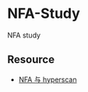 # NFA-Study
NFA study

## Resource
- [NFA 与 hyperscan](https://carecraft.github.io/basictheory/2017/08/hyperscan_sc/)
